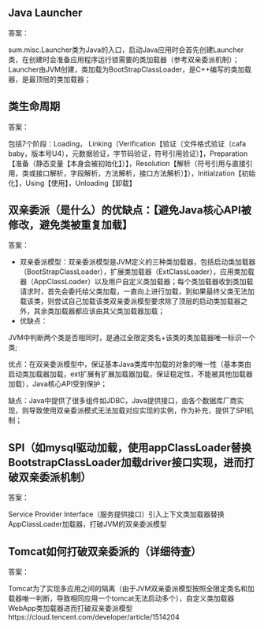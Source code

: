 ## Java Launcher
答案：

sum.misc.Launcher类为Java的入口，启动Java应用时会首先创建Launcher类，在创建时会准备应用程序运行锁需要的类加载器（参考双亲委派机制）；Launcher由JVM创建，类加载为BootStrapClassLoader，是C++编写的类加载器，是最顶层的类加载器；

## 类生命周期

答案：

包括7个阶段：Loading， Linking（Verification【验证（文件格式验证（cafa baby，版本号U4），元数据验证，字节码验证，符号引用验证）】，Preparation【准备（静态变量【本身会被初始化】）】，Resolution【解析（符号引用与直接引用，类或接口解析，字段解析，方法解析，接口方法解析）】），Initialzation【初始化】，Using【使用】，Unloading【卸载】

## 双亲委派（是什么）的优缺点：【避免Java核心API被修改，避免类被重复加载】

答案：

- 双亲委派模型：双亲委派模型是JVM定义的三种类加载器，包括启动类加载器（BootStrapClassLoader），扩展类加载器（ExtClassLoader），应用类加载器（AppClassLoader）以及用户自定义类加载器；每个类加载器收到类加载请求时，首先会委托给父类加载，一直向上进行加载，到如果最终父类无法加载该类，则尝试自己加载该类双亲委派模型要求除了顶层的启动类加载器之外，其余类加载器都应该由其父类加载器加载；
 - 优缺点：
 
 JVM中判断两个类是否相同时，是通过全限定类名+该类的类加载器唯一标识一个类;

优点：在双亲委派模型中，保证基本Java类库中加载的对象的唯一性（基本类由启动类加载器加载，ext扩展有扩展加载器加载，保证稳定性，不能被其他加载器加载），Java核心API受到保护；

缺点：Java中提供了很多组件如JDBC，Java提供接口，由各个数据库厂商实现，则导致使用双亲委派模式无法加载对应实现的实例，作为补充，提供了SPI机制；
## SPI（如mysql驱动加载，使用appClassLoader替换BootstrapClassLoader加载driver接口实现，进而打破双亲委派机制）

答案：

Service Provider Interface（服务提供接口）引入上下文类加载器替换AppClassLoader加载器，打破JVM的双亲委派模型
## Tomcat如何打破双亲委派的（详细待查）

答案：

Tomcat为了实现多应用之间的隔离（由于JVM双亲委派模型按照全限定类名和加载器唯一判断，导致相同应用一个tomcat无法启动多个），自定义类加载器WebApp类加载器进而打破双亲委派模型https://cloud.tencent.com/developer/article/1514204

